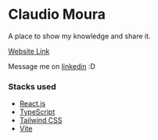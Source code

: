 # Claudio Moura 

A place to show my knowledge and share it.

[Website Link](https://dev-claudio.vercel.app/)

Message me on [linkedin](https://www.linkedin.com/in/claudio-s-moura/) :D

###  Stacks used

- [React.js](https://react.dev/)
- [TypeScript](https://www.typescriptlang.org/)
- [Tailwind CSS](https://tailwindcss.com/)
- [Vite](https://vitejs.dev/)
